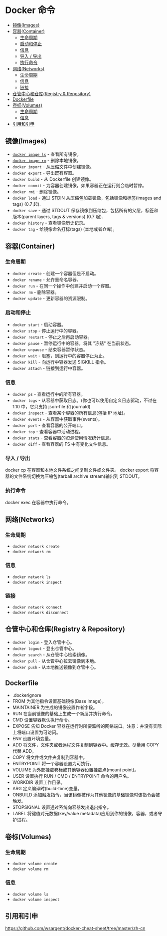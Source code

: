 # Docker 命令

<!-- TOC depthFrom:2 depthTo:3 -->

- [镜像(Images)](#镜像images)
- [容器(Container)](#容器container)
    - [生命周期](#生命周期)
    - [启动和停止](#启动和停止)
    - [信息](#信息)
    - [导入 / 导出](#导入--导出)
    - [执行命令](#执行命令)
- [网络(Networks)](#网络networks)
    - [生命周期](#生命周期-1)
    - [信息](#信息-1)
    - [链接](#链接)
- [仓管中心和仓库(Registry & Repository)](#仓管中心和仓库registry--repository)
- [Dockerfile](#dockerfile)
- [卷标(Volumes)](#卷标volumes)
    - [生命周期](#生命周期-2)
    - [信息](#信息-2)
- [引用和引申](#引用和引申)

<!-- /TOC -->

## 镜像(Images)

- [`docker image ls`](https://github.com/yeasy/docker_practice/blob/master/image/list.md) - 查看所有镜像。
- [`docker image rm`](https://github.com/yeasy/docker_practice/blob/master/image/rm.md) - 删除本地镜像。
- `docker import` - 从压缩文件中创建镜像。
- `docker export` - 导出既有容器。
- `docker build` - 从 Dockerfile 创建镜像。
- `docker commit` - 为容器创建镜像，如果容器正在运行则会临时暂停。
- `docker rmi` - 删除镜像。
- `docker load` - 通过 STDIN 从压缩包加载镜像，包括镜像和标签(images and tags) (0.7 起).
- `docker save` - 通过 STDOUT 保存镜像到压缩包，包括所有的父层，标签和版本(parent layers, tags & versions) (0.7 起).
- `docker history` - 查看镜像历史记录。
- `docker tag` - 给镜像命名打标(tags) (本地或者仓库)。

## 容器(Container)

### 生命周期

- `docker create` - 创建一个容器但是不启动。
- `docker rename` - 允许重命名容器。
- `docker run` - 在同一个操作中创建并启动一个容器。
- `docker rm` - 删除容器。
- `docker update` - 更新容器的资源限制。

### 启动和停止

- `docker start` - 启动容器。
- `docker stop` - 停止运行中的容器。
- `docker restart` - 停止之后再启动容器。
- `docker pause` - 暂停运行中的容器，将其 "冻结" 在当前状态。
- `docker unpause` - 结束容器暂停状态。
- `docker wait` - 阻塞，到运行中的容器停止为止。
- `docker kill` - 向运行中容器发送 SIGKILL 指令。
- `docker attach` - 链接到运行中容器。

### 信息

- `docker ps` - 查看运行中的所有容器。
- `docker logs` - 从容器中获取日志。(你也可以使用自定义日志驱动，不过在 1.10 中，它只支持 json-file 和 journald)
- `docker inspect` - 查看某个容器的所有信息(包括 IP 地址)。
- `docker events` - 从容器中获取事件(events)。
- `docker port` - 查看容器的公开端口。
- `docker top` - 查看容器中活动进程。
- `docker stats` - 查看容器的资源使用情况统计信息。
- `docker diff` - 查看容器的 FS 中有变化文件信息。

### 导入 / 导出

docker cp 在容器和本地文件系统之间复制文件或文件夹。
docker export 将容器的文件系统切换为压缩包(tarball archive stream)输出到 STDOUT。

### 执行命令

docker exec 在容器中执行命令。

## 网络(Networks)

### 生命周期

- `docker network create`
- `docker network rm`

### 信息

- `docker network ls`
- `docker network inspect`

### 链接

- `docker network connect`
- `docker network disconnect`

## 仓管中心和仓库(Registry & Repository)

- `docker login` - 登入仓管中心。
- `docker logout` - 登出仓管中心。
- `docker search` - 从仓管中心检索镜像。
- `docker pull` - 从仓管中心拉去镜像到本地。
- `docker push` - 从本地推送镜像到仓管中心。

## Dockerfile

- .dockerignore
- FROM 为其他指令设置基础镜像(Base Image)。
- MAINTAINER 为生成的镜像设置作者字段。
- RUN 在当前镜像的基础上生成一个新层并执行命令。
- CMD 设置容器默认执行命令。
- EXPOSE 告知 Docker 容器在运行时所要监听的网络端口。注意：并没有实际上将端口设置为可访问。
- ENV 设置环境变量。
- ADD 将文件，文件夹或者远程文件复制到容器中。缓存无效。尽量用 COPY 代替 ADD。
- COPY 将文件或文件夹复制到容器中。
- ENTRYPOINT 将一个容器设置为可执行。
- VOLUME 为外部挂载卷标或其他容器设置挂载点(mount point)。
- USER 设置执行 RUN / CMD / ENTRYPOINT 命令的用户名。
- WORKDIR 设置工作目录。
- ARG 定义编译时(build-time)变量。
- ONBUILD 添加触发指令，当该镜像被作为其他镜像的基础镜像时该指令会被触发。
- STOPSIGNAL 设置通过系统向容器发出退出指令。
- LABEL 将键值对元数据(key/value metadata)应用到你的镜像，容器，或者守护进程。

## 卷标(Volumes)

### 生命周期

- `docker volume create`
- `docker volume rm`

### 信息

- `docker volume ls`
- `docker volume inspect`

## 引用和引申

https://github.com/wsargent/docker-cheat-sheet/tree/master/zh-cn
